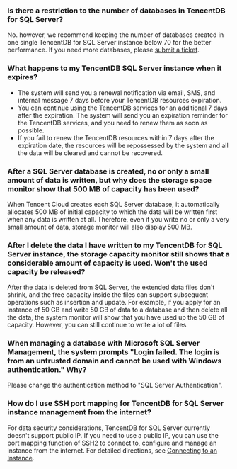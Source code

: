 
### Is there a restriction to the number of databases in TencentDB for SQL Server?
No. however, we recommend keeping the number of databases created in one single TencentDB for SQL Server instance below 70 for the better performance. If you need more databases, please [submit a ticket](https://console.cloud.tencent.com/workorder/category).

### What happens to my TencentDB SQL Server instance when it expires?
- The system will send you a renewal notification via email, SMS, and internal message 7 days before your TencentDB resources expiration.
- You can continue using the TencentDB services for an additional 7 days after the expiration. The system will send you an expiration reminder for the TencentDB services, and you need to renew them as soon as possible.
- If you fail to renew the TencentDB resources within 7 days after the expiration date, the resources will be repossessed by the system and all the data will be cleared and cannot be recovered.

### After a SQL Server database is created, no or only a small amount of data is written, but why does the storage space monitor show that 500 MB of capacity has been used?
When Tencent Cloud creates each SQL Server database, it automatically allocates 500 MB of initial capacity to which the data will be written first when any data is written at all.
Therefore, even if you write no or only a very small amount of data, storage monitor will also display 500 MB.

### After I delete the data I have written to my TencentDB for SQL Server instance, the storage capacity monitor still shows that a considerable amount of capacity is used. Won't the used capacity be released?
After the data is deleted from SQL Server, the extended data files don't shrink, and the free capacity inside the files can support subsequent operations such as insertion and update.
For example, if you apply for an instance of 50 GB and write 50 GB of data to a database and then delete all the data, the system monitor will show that you have used up the 50 GB of capacity. However, you can still continue to write a lot of files.

### When managing a database with Microsoft SQL Server Management, the system prompts "Login failed. The login is from an untrusted domain and cannot be used with Windows authentication." Why?
Please change the authentication method to "SQL Server Authentication".

### How do I use SSH port mapping for TencentDB for SQL Server instance management from the internet?
For data security considerations, TencentDB for SQL Server currently doesn't support public IP. If you need to use a public IP, you can use the port mapping function of SSH2 to connect to, configure and manage an instance from the internet. For detailed directions, see [Connecting to an Instance](https://intl.cloud.tencent.com/document/product/238/11627).














